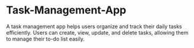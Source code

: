 # Task-Management-App
A task management app helps users organize and track their daily tasks efficiently. Users can create, view, update, and delete tasks, allowing them to manage their to-do list easily.
